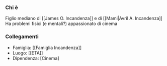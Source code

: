 ### Chi è

Figlio mediano di [[James O. Incandenza]] e di [[Mami|Avril A. Incandenza]]
Ha problemi fisici (e mentali?) appassionato di cinema
### Collegamenti

- Famiglia: [[Famiglia Incandenza]]
- Luogo: [[ETA]]
- Dipendenza: [Cinema]